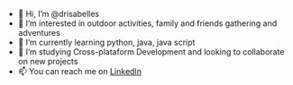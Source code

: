- 👋 Hi, I’m @drisabelles
- 👀 I’m interested in outdoor activities, family and friends gathering and adventures
- 🌱 I’m currently learning python, java, java script
- 💞️ I’m studying Cross-plataform Development and looking to collaborate on new projects
- 📫 You can reach me on [LinkedIn](https://www.linkedin.com/in/drisabelles/)

<!---
drisabelles/drisabelles is a ✨ special ✨ repository because its `README.md` (this file) appears on your GitHub profile.
You can click the Preview link to take a look at your changes.
--->
